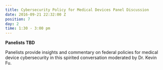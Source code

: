 ```yaml
---
title: Cybersecurity Policy for Medical Devices Panel Discussion
date: 2016-09-21 22:32:00 Z
position: 7
day: 2
time: 1:30 - 3:00 pm
---
```


**Panelists TBD**

Panelists provide insights and commentary on federal policies for medical device cybersecurity in this spirited conversation moderated by Dr. Kevin Fu.
